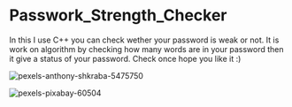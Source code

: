# Passwork_Strength_Checker 
In this I use C++ you can check wether your password is weak or not. It is work on algorithm by checking how many words are in your password then it give a status of your password.
Check once hope you like it :)

![pexels-anthony-shkraba-5475750](https://user-images.githubusercontent.com/78341083/125192718-ee733000-e266-11eb-8396-5c35f4a50d7a.jpg)

![pexels-pixabay-60504](https://user-images.githubusercontent.com/78341083/125192746-077be100-e267-11eb-8b08-a923c16c608e.jpg)
